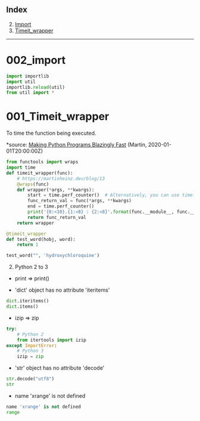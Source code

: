 
## Index

2. [Import](#002_import)
1. [Timeit_wrapper](#001_Timeit_wrapper)

<hr>

# 002_import
```python
import importlib
import util
importlib.reload(util)
from util import *
```

# 001_Timeit_wrapper

To time the function being executed.

*source: [Making Python Programs Blazingly Fast](https://martinheinz.dev/blog/13) (Martin, 2020-01-01T20:00:00Z)

```python
from functools import wraps
import time
def timeit_wrapper(func):
    # https://martinheinz.dev/blog/13
    @wraps(func)
    def wrapper(*args, **kwargs):
        start = time.perf_counter()  # Alternatively, you can use time.process_time()
        func_return_val = func(*args, **kwargs)
        end = time.perf_counter()
        print('{0:<10}.{1:<8} : {2:<8}'.format(func.__module__, func.__name__, end - start))
        return func_return_val
    return wrapper

@timeit_wrapper
def test_word(hobj, word):
    return 1

test_word("", 'hydroxychloroquine')
```


2. Python 2 to 3


- print => print()

- 'dict' object has no attribute 'iteritems'
```python
dict.iteritems()
dict.items()
```

- izip => zip
```python
try:
    # Python 2
    from itertools import izip
except ImportError:
    # Python 3
    izip = zip
```

- 'str' object has no attribute 'decode'
```python
str.decode("utf8")
str
```

- name 'xrange' is not defined
```python
name 'xrange' is not defined
range
```
